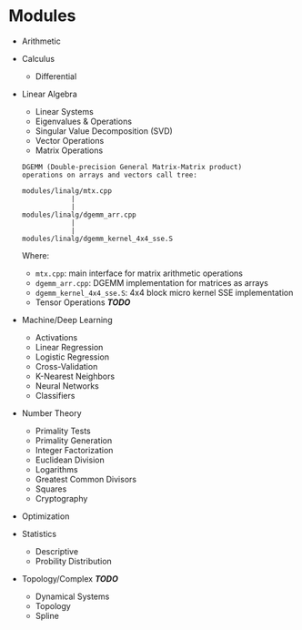 Modules
====
* Arithmetic
* Calculus
    - Differential
* Linear Algebra
    - Linear Systems
    - Eigenvalues & Operations
    - Singular Value Decomposition (SVD)
    - Vector Operations
    - Matrix Operations
    ```
    DGEMM (Double-precision General Matrix-Matrix product) 
    operations on arrays and vectors call tree:

    modules/linalg/mtx.cpp
                |
                |
    modules/linalg/dgemm_arr.cpp
                |
                |
    modules/linalg/dgemm_kernel_4x4_sse.S
    ```
    Where:
    * `mtx.cpp`: main interface for matrix arithmetic operations
    * `dgemm_arr.cpp`: DGEMM implementation for matrices as arrays
    * `dgemm_kernel_4x4_sse.S`: 4x4 block micro kernel SSE implementation
    - Tensor Operations ***TODO***

* Machine/Deep Learning
    - Activations
    - Linear Regression
    - Logistic Regression
    - Cross-Validation
    - K-Nearest Neighbors
    - Neural Networks
    - Classifiers

* Number Theory
    - Primality Tests
    - Primality Generation
    - Integer Factorization
    - Euclidean Division
    - Logarithms
    - Greatest Common Divisors
    - Squares
    - Cryptography

* Optimization

* Statistics
    - Descriptive
    - Probility Distribution

* Topology/Complex ***TODO***
    - Dynamical Systems
    - Topology
    - Spline

